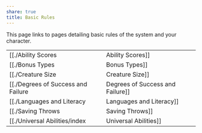 ```yaml
---
share: true
title: Basic Rules
---
```

This page links to pages detailing basic rules of the system and your character.

|                                    |                                  |
| ---------------------------------- | -------------------------------- |
| [[./Ability Scores|Ability Scores]]                 | [[./Additional Rolls and Rerolls|Additional Rolls and Rerolls]] |
| [[./Bonus Types|Bonus Types]]                    | [[./Carry Capacity|Carry Capacity]]               |
| [[./Creature Size|Creature Size]]                  | [[./Currency and Wealth|Currency and Wealth]]          |
| [[./Degrees of Success and Failure|Degrees of Success and Failure]] | [[./Environment Rules|Environment Rules]]            |
| [[./Languages and Literacy|Languages and Literacy]]         | [[./Resting|Resting]]                      |
| [[./Saving Throws|Saving Throws]]                  | [[./Status Conditions/index|Status Conditions]]            |
| [[./Universal Abilities/index|Universal Abilities]]                                   |                                  |
